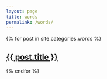 ```yaml
---
layout: page
title: words
permalink: /words/
---
```

{% for post in site.categories.words %}
  <div class="featured-posts" {% if post.image %}style="background-image:url({{ site.github.url }}/assets/img/{{ post.image }})"{% endif %}>
    <h2><a href="{{ site.github.url }}{{ post.url }}">
      <span>{{ post.title }}</span>
    </a></h2>
  </div>
{% endfor %}

<!-- {% if post.image %}style="background-image:url({{ site.github.url }}/assets/img/{{ post.image }})"{% endif %} -->